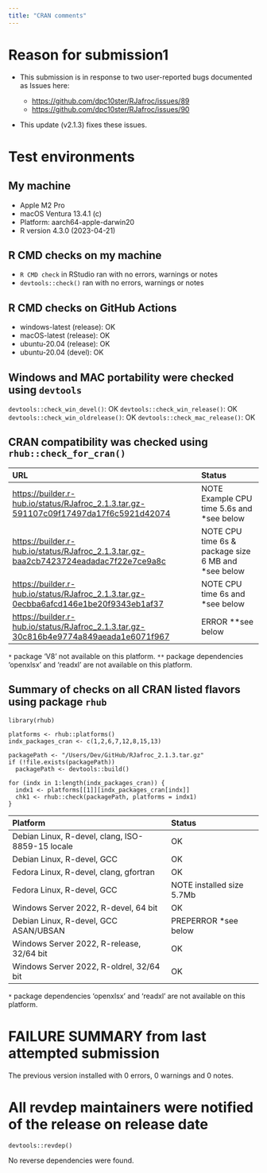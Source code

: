 ```yaml
---
title: "CRAN comments"
---
```



# Reason for submission1
* This submission is in response to two user-reported bugs documented as Issues here:

    + https://github.com/dpc10ster/RJafroc/issues/89
    + https://github.com/dpc10ster/RJafroc/issues/90

* This update (v2.1.3) fixes these issues. 


# Test environments

## My machine

* Apple M2 Pro
* macOS Ventura 13.4.1 (c)
* Platform: aarch64-apple-darwin20
* R version 4.3.0 (2023-04-21)

## R CMD checks on my machine

* `R CMD check` in RStudio ran with no errors, warnings or notes
* `devtools::check()` ran with no errors, warnings or notes


## R CMD checks on GitHub Actions

* windows-latest (release): OK
* macOS-latest (release):  OK
* ubuntu-20.04 (release): OK
* ubuntu-20.04 (devel): OK


## Windows and MAC portability were checked using `devtools`

`devtools::check_win_devel()`: OK
`devtools::check_win_release()`: OK
`devtools::check_win_oldrelease()`: OK 
`devtools::check_mac_release()`: OK


## CRAN compatibility was checked using `rhub::check_for_cran()`


| URL                                                                                  | Status                                                    |
|:-------------------------------------------------------------------------------------|:----------------------------------------------------------|
|https://builder.r-hub.io/status/RJafroc_2.1.3.tar.gz-591107c09f17497da17f6c5921d42074 | NOTE Example CPU time 5.6s and \*see below                |
|https://builder.r-hub.io/status/RJafroc_2.1.3.tar.gz-baa2cb7423724eadadac7f22e7ce9a8c | NOTE CPU time 6s & package size 6 MB and \*see below      |
|https://builder.r-hub.io/status/RJafroc_2.1.3.tar.gz-0ecbba6afcd146e1be20f9343eb1af37 | NOTE CPU time 6s and \*see below                          |
|https://builder.r-hub.io/status/RJafroc_2.1.3.tar.gz-30c816b4e9774a849aeada1e6071f967 | ERROR \**see below                                        |

`*` package ‘V8’ not available on this platform.
`**` package dependencies ‘openxlsx’ and ‘readxl’ are not available on this platform.


## Summary of checks on all CRAN listed flavors using package `rhub`

```
library(rhub)

platforms <- rhub::platforms()
indx_packages_cran <- c(1,2,6,7,12,8,15,13)  
  
packagePath <- "/Users/Dev/GitHub/RJafroc_2.1.3.tar.gz"
if (!file.exists(packagePath))
  packagePath <- devtools::build()

for (indx in 1:length(indx_packages_cran)) {
  indx1 <- platforms[[1]][indx_packages_cran[indx]]
  chk1 <- rhub::check(packagePath, platforms = indx1)
}
```



| Platform                                                 | Status                                                |
|:---------------------------------------------------------|:------------------------------------------------------|
| Debian Linux, R-devel, clang, ISO-8859-15 locale         | OK                                                    |
| Debian Linux, R-devel, GCC                               | OK                                                    |
| Fedora Linux, R-devel, clang, gfortran                   | OK                                                    |
| Fedora Linux, R-devel, GCC                               | NOTE installed size 5.7Mb                             |
| Windows Server 2022, R-devel, 64 bit                     | OK                                                    |
| Debian Linux, R-devel, GCC ASAN/UBSAN                    | PREPERROR \*see below                                 |
| Windows Server 2022, R-release, 32/64 bit                | OK                                                    |
| Windows Server 2022, R-oldrel, 32/64 bit                 | OK                                                    |

`*` package dependencies ‘openxlsx’ and ‘readxl’ are not available on this platform.


# FAILURE SUMMARY from last attempted submission

The previous version installed with 0 errors, 0 warnings and 0 notes. 


# All revdep maintainers were notified of the release on release date

```
devtools::revdep()
```

No reverse dependencies were found.

